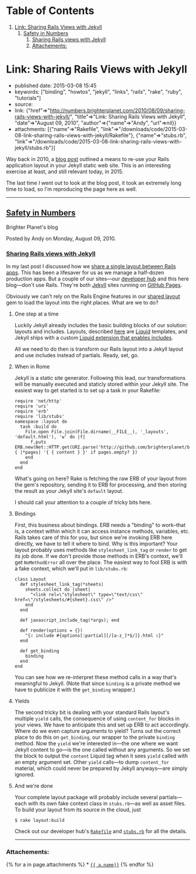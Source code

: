 
# Table of Contents

1.  [Link: Sharing Rails Views with Jekyll](#link-sharing-rails-views-with-jekyll)
    1.  [Safety in Numbers](#safety-in-numbers)
        1.  [Sharing Rails views with Jekyll](#sharing-rails-views-with-jekyll)
        2.  [Attachements:](#attachements)


<a id="link-sharing-rails-views-with-jekyll"></a>

# Link: Sharing Rails Views with Jekyll

-   published date: 2015-03-08 15:45
-   keywords: ["binding", "howtos", "jekyll", "links", "rails", "rake", "ruby", "tutorials"]
-   source:
-   link: {"href"=>"<http://numbers.brighterplanet.com/2010/08/09/sharing-rails-views-with-jekyll/>", "title"=>"Link: Sharing Rails Views with Jekyll", "date"=>"August 09, 2010", "author"=>{"name"=>"Andy", "url"=>nil}}
-   attachments: [{"name"=>"Rakefile", "link"=>"/downloads/code/2015-03-08-link-sharing-rails-views-with-jekyll/Rakefile"}, {"name"=>"stubs.rb", "link"=>"/downloads/code/2015-03-08-link-sharing-rails-views-with-jekyll/stubs.rb"}]

Way back in 2010, a [blog post](http://numbers.brighterplanet.com/2010/08/09/sharing-rails-views-with-jekyll/) outlined a means to re-use your Rails application layout in your Jekyll static web site. This is an interesting exercise at least, and still relevant today, in 2015.

The last time I went out to look at the blog post, it took an extremely long time to load, so I'm reproducing the page here as well.

---


<a id="safety-in-numbers"></a>

## [Safety in Numbers](http://numbers.brighterplanet.com/)

Brighter Planet's blog

Posted by Andy on Monday, August 09, 2010.


<a id="sharing-rails-views-with-jekyll"></a>

### [Sharing Rails views with Jekyll](http://numbers.brighterplanet.com/2010/08/09/sharing-rails-views-with-jekyll)

In my last post I discussed how we [share a single layout between Rails apps](http://numbers.brighterplanet.com/2010/07/26/sharing-views-across-rails-3-apps). This has been a lifesaver for us as we manage a half-dozen production apps. But a couple of our sites&#x2014;our [developer hub](http://brighterplanet.github.com/) and this here blog&#x2014;don't use Rails. They're both [Jekyll](http://github.com/mojombo/jekyll) sites running on [GitHub Pages](http://pages.github.com/).

Obviously we can't rely on the Rails Engine features in our [shared layout](http://github.com/brighterplanet/brighter_planet_layout) gem to load the layout into the right places. What are we to do?

1.  One step at a time

    Luckily Jekyll already includes the basic building blocks of our solution: layouts and includes. Layouts, described [here](http://wiki.github.com/mojombo/jekyll/usage) are [Liquid](http://github.com/tobi/liquid) templates, and Jekyll ships with a custom [Liquid extension that enables includes](http://wiki.github.com/mojombo/jekyll/liquid-extensions).
    
    All we need to do then is transform our Rails layout into a Jekyll layout and use includes instead of partials. Ready, set, go.

2.  When in Rome

    Jekyll is a static site generator. Following this lead, our transformations will be manually executed and staticly stored within your Jekyll site. The easiest way to get started is to set up a task in your Rakefile:
    
        require 'net/http'
        require 'uri'
        require 'erb'
        require 'lib/stubs'
        namespace :layout do
          task :build do
            File.open File.join(File.dirname(__FILE__), '_layouts', 'default.html'), 'w' do |f|
              f.puts ERB.new(Net::HTTP.get(URI.parse('http://github.com/brighterplanet/brighter_planet_layout/raw/master/app/views/layouts/brighter_planet.html.erb'))).result(Layout.new.get_binding  { |*pages| '{ { content } }' if pages.empty? })
            end
          end
        end
    
    What's going on here? Rake is fetching the raw ERB of your layout from the gem's repository, sending it to ERB for processing, and then storing the result as your Jekyll site's `default` layout.
    
    I should call your attention to a couple of tricky bits here.

3.  Bindings

    First, this business about bindings. ERB needs a "binding" to work&#x2013;that is, a context within which it can access instance methods, variables, etc. Rails takes care of this for you, but since we're invoking ERB here directly, we have to tell it where to bind. Why is this important? Your layout probably uses methods like `stylesheet_link_tag` or `render` to get its job done. If we don't provide those methods in ERB's context, we'll get `NoMethodError` all over the place. The easiest way to fool ERB is with a fake context, which we'll put in `lib/stubs.rb`:
    
        class Layout
          def stylesheet_link_tag(*sheets)
            sheets.collect do |sheet|
              "<link rel=\"stylesheet\" type=\"text/css\" href=\"/stylesheets/#{sheet}.css\" />"
            end
          end
        
          def javascript_include_tag(*args); end
        
          def render(options = {})
            "{٪ include #{options[:partial][/[a-z_]*$/]}.html ٪}"
          end
        
          def get_binding
            binding
          end
        end
    
    You can see how we re-interpret these method calls in a way that's meaningful to Jekyll. (Note that since `binding` is a private method we have to publicize it with the `get_binding` wrapper.)

4.  Yields

    The second tricky bit is dealing with your standard Rails layout's multiple `yield` calls, the consequence of using `content_for` blocks in your views. We have to anticipate this and set up ERB to act accordingly. Where do we even capture arguments to yield? Turns out the correct place to do this on `get_binding`, our wrapper to the private `binding` method. Now the `yield` we're interested in&#x2014;the one where we want Jekyll content to go&#x2014;is the one called without any arguments. So we set the block to output the `content` Liquid tag when it sees `yield` called with an empty argument set. Other `yield` calls&#x2014;to dump `content_for` material, which could never be prepared by Jekyll anyways&#x2014;are simply ignored.

5.  And we're done

    Your complete layout package will probably include several partials&#x2014;each with its own fake context class in `stubs.rb`&#x2014;as well as asset files. To build your layout from its source in the cloud, just
    
        $ rake layout:build
    
    Check out our developer hub's [`Rakefile`](http://github.com/brighterplanet/brighterplanet.github.com/blob/master/Rakefile) and [`stubs.rb`](http://github.com/brighterplanet/brighterplanet.github.com/blob/master/lib/stubs.rb) for all the details.
    
    ---


<a id="attachements"></a>

### Attachements:

{% for a in page.attachments %} \* [`{{ a.name}}`](%7B%7Ba.link%7D%7D) {% endfor %}

